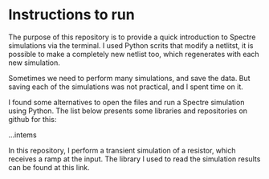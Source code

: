 # Instructions to run

The purpose of this repository is to provide a quick introduction to Spectre simulations via the terminal. I used Python scrits that modify a netlitst, it is possible to make a completely new netlist too, which regenerates with each new simulation.

Sometimes we need to perform many simulations, and save the data. But saving each of the simulations was not practical, and I spent time on it.

I found some alternatives to open the files and run a Spectre simulation using Python. The list below presents some libraries and repositories on github for this:

...intems

In this repository, I perform a transient simulation of a resistor, which receives a ramp at the input. The library I used to read the simulation results can be found at this link.




